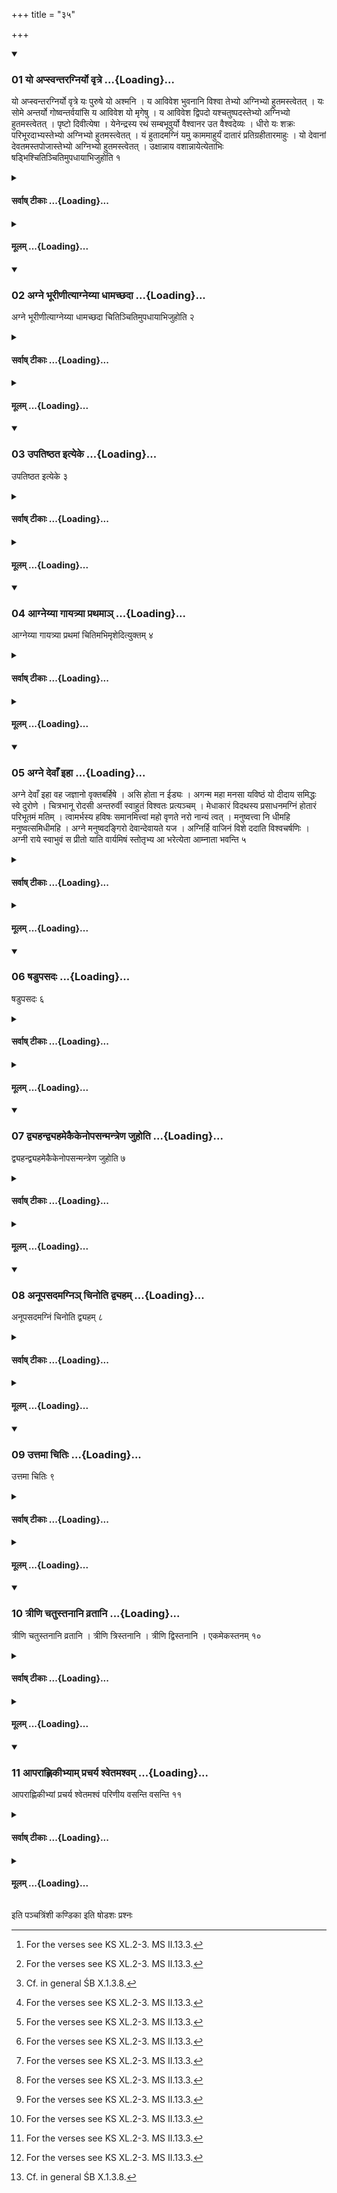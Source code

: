 +++
title = "३५"

+++

<div class="js_include" includetitle="true" newlevelforh1="3" unfilled url="/vedAH_yajuH/taittirIyam/sUtram/ApastambaH/shrautam/vishvAsa-prastutiH/16/35/01_yo_apsvantaragniryo_vRtre.md">
<details open><summary><h3>01 यो अप्स्वन्तरग्निर्यो वृत्रे ...{Loading}...</h3></summary>

यो अप्स्वन्तरग्निर्यो वृत्रे यः पुरुषे यो अश्मनि । य आविवेश भुवनानि विश्वा तेभ्यो अग्निभ्यो हुतमस्त्वेतत् । यः सोमे अन्तर्यो गोष्वन्तर्वयांसि य आविवेश यो मृगेषु । य आविवेश द्विपदो यश्चतुष्पदस्तेभ्यो अग्निभ्यो हुतमस्त्वेतत् । पृष्टो दिवीत्येषा । येनेन्द्रस्य रथं सम्बभूवुर्यो वैश्वानर उत वैश्वदेव्यः । धीरो यः शक्रः परिभूरदाभ्यस्तेभ्यो अग्निभ्यो हुतमस्त्वेतत् । यं हुतादमग्निं यमु काममाहुर्यं दातारं प्रतिग्रहीतारमाहुः । यो देवानां देवतमस्तपोजास्तेभ्यो अग्निभ्यो हुतमस्त्वेतत् । उक्षान्नाय वशान्नायेत्येताभिः षड्भिश्चितिञ्चितिमुपधायाभिजुहोति १
</details>
</div>
<div class="js_include collapsed" newlevelforh1="4" title="सर्वाष् टीकाः" unfilled url="/vedAH_yajuH/taittirIyam/sUtram/ApastambaH/shrautam/sarvASh_TIkAH/16/35/01_yo_apsvantaragniryo_vRtre.md">
<details><summary><h4>सर्वाष् टीकाः ...{Loading}...</h4></summary>
<details><summary>थिते</summary>

1. Every time after having placed (built) a layer (the Adhvaryu) offers ghee with these six (verses) (beginning with) yo apsvantaragniḥ.[^1]  

[^1]: For the verses see KS XL.2-3. MS II.13.3. 
</details>
</details>
</div>
<div class="js_include collapsed" newlevelforh1="4" title="मूलम्" unfilled url="/vedAH_yajuH/taittirIyam/sUtram/ApastambaH/shrautam/mUlam/16/35/01_yo_apsvantaragniryo_vRtre.md">
<details><summary><h4>मूलम् ...{Loading}...</h4></summary>

यो अप्स्वन्तरग्निर्यो वृत्रे यः पुरुषे यो अश्मनि । य आविवेश भुवनानि विश्वा तेभ्यो अग्निभ्यो हुतमस्त्वेतत् । यः सोमे अन्तर्यो गोष्वन्तर्वयांसि य आविवेश यो मृगेषु । य आविवेश द्विपदो यश्चतुष्पदस्तेभ्यो अग्निभ्यो हुतमस्त्वेतत् । पृष्टो दिवीत्येषा । येनेन्द्रस्य रथं सम्बभूवुर्यो वैश्वानर उत वैश्वदेव्यः । धीरो यः शक्रः परिभूरदाभ्यस्तेभ्यो अग्निभ्यो हुतमस्त्वेतत् । यं हुतादमग्निं यमु काममाहुर्यं दातारं प्रतिग्रहीतारमाहुः । यो देवानां देवतमस्तपोजास्तेभ्यो अग्निभ्यो हुतमस्त्वेतत् । उक्षान्नाय वशान्नायेत्येताभिः षड्भिश्चितिञ्चितिमुपधायाभिजुहोति १
</details>
</div>
<div class="js_include" includetitle="true" newlevelforh1="3" unfilled url="/vedAH_yajuH/taittirIyam/sUtram/ApastambaH/shrautam/vishvAsa-prastutiH/16/35/02_agne_bhUrINItyAgneyyA_dhAmachChadA.md">
<details open><summary><h3>02 अग्ने भूरीणीत्याग्नेय्या धामच्छदा ...{Loading}...</h3></summary>

अग्ने भूरीणीत्याग्नेय्या धामच्छदा चितिञ्चितिमुपधायाभिजुहोति २
</details>
</div>
<div class="js_include collapsed" newlevelforh1="4" title="सर्वाष् टीकाः" unfilled url="/vedAH_yajuH/taittirIyam/sUtram/ApastambaH/shrautam/sarvASh_TIkAH/16/35/02_agne_bhUrINItyAgneyyA_dhAmachChadA.md">
<details><summary><h4>सर्वाष् टीकाः ...{Loading}...</h4></summary>
<details><summary>थिते</summary>

2. With the verse addressed to Agni Dhāmacchad beginning with agne bhūrīṇi[^1] he should offer ghee after having placed (built) each layer.[^2]   

[^1]: TS III.1.11.a.a. or rather MS III.13.11.  

[^2]: Cf. in general ŚB X.1.3.8.  
</details>
</details>
</div>
<div class="js_include collapsed" newlevelforh1="4" title="मूलम्" unfilled url="/vedAH_yajuH/taittirIyam/sUtram/ApastambaH/shrautam/mUlam/16/35/02_agne_bhUrINItyAgneyyA_dhAmachChadA.md">
<details><summary><h4>मूलम् ...{Loading}...</h4></summary>

अग्ने भूरीणीत्याग्नेय्या धामच्छदा चितिञ्चितिमुपधायाभिजुहोति २
</details>
</div>
<div class="js_include" includetitle="true" newlevelforh1="3" unfilled url="/vedAH_yajuH/taittirIyam/sUtram/ApastambaH/shrautam/vishvAsa-prastutiH/16/35/03_upatiShThata_ityeke.md">
<details open><summary><h3>03 उपतिष्ठत इत्येके ...{Loading}...</h3></summary>

उपतिष्ठत इत्येके ३
</details>
</div>
<div class="js_include collapsed" newlevelforh1="4" title="सर्वाष् टीकाः" unfilled url="/vedAH_yajuH/taittirIyam/sUtram/ApastambaH/shrautam/sarvASh_TIkAH/16/35/03_upatiShThata_ityeke.md">
<details><summary><h4>सर्वाष् टीकाः ...{Loading}...</h4></summary>
<details><summary>थिते</summary>

3. According to some (ritualists) he stands near the layer praising it.[^1]  

[^1]; Cp. ŚB X.1.3.8. 
</details>
</details>
</div>
<div class="js_include collapsed" newlevelforh1="4" title="मूलम्" unfilled url="/vedAH_yajuH/taittirIyam/sUtram/ApastambaH/shrautam/mUlam/16/35/03_upatiShThata_ityeke.md">
<details><summary><h4>मूलम् ...{Loading}...</h4></summary>

उपतिष्ठत इत्येके ३
</details>
</div>
<div class="js_include" includetitle="true" newlevelforh1="3" unfilled url="/vedAH_yajuH/taittirIyam/sUtram/ApastambaH/shrautam/vishvAsa-prastutiH/16/35/04_AgneyyA_gAyatryA_prathamA~n.md">
<details open><summary><h3>04 आग्नेय्या गायत्र्या प्रथमाञ् ...{Loading}...</h3></summary>

आग्नेय्या गायत्र्या प्रथमां चितिमभिमृशेदित्युक्तम् ४
</details>
</div>
<div class="js_include collapsed" newlevelforh1="4" title="सर्वाष् टीकाः" unfilled url="/vedAH_yajuH/taittirIyam/sUtram/ApastambaH/shrautam/sarvASh_TIkAH/16/35/04_AgneyyA_gAyatryA_prathamA~n.md">
<details><summary><h4>सर्वाष् टीकाः ...{Loading}...</h4></summary>
<details><summary>थिते</summary>

4. It has been said (in a Brāhmaṇa-text): “He should touch the first layer with a verse addressed to Agni and in Gāyatrī meter."[^1]   

[^1]: See for details TS V.7.1.1.  
</details>
</details>
</div>
<div class="js_include collapsed" newlevelforh1="4" title="मूलम्" unfilled url="/vedAH_yajuH/taittirIyam/sUtram/ApastambaH/shrautam/mUlam/16/35/04_AgneyyA_gAyatryA_prathamA~n.md">
<details><summary><h4>मूलम् ...{Loading}...</h4></summary>

आग्नेय्या गायत्र्या प्रथमां चितिमभिमृशेदित्युक्तम् ४
</details>
</div>
<div class="js_include" includetitle="true" newlevelforh1="3" unfilled url="/vedAH_yajuH/taittirIyam/sUtram/ApastambaH/shrautam/vishvAsa-prastutiH/16/35/05_agne_devA.N_ihA.md">
<details open><summary><h3>05 अग्ने देवाँ इहा ...{Loading}...</h3></summary>

अग्ने देवाँ इहा वह जज्ञानो वृक्तबर्हिषे । असि होता न ईड्यः । अगन्म महा मनसा यविष्ठं यो दीदाय समिद्धः स्वे दुरोणे । चित्रभानू रोदसी अन्तरुर्वी स्वाहुतं विश्वतः प्रत्यञ्चम् । मेधाकारं विदथस्य प्रसाधनमग्निं होतारं परिभूतमं मतिम् । त्वामर्भस्य हविषः समानमित्त्वां महो वृणते नरो नान्यं त्वत् । मनुष्वत्त्वा नि धीमहि मनुष्वत्समिधीमहि । अग्ने मनुष्वदङ्गिरो देवान्देवायते यज । अग्निर्हि वाजिनं विशे ददाति विश्वचर्षणिः । अग्नी राये स्वाभुवं स प्रीतो याति वार्यमिषं स्तोतृभ्य आ भरेत्येता आम्नाता भवन्ति ५
</details>
</div>
<div class="js_include collapsed" newlevelforh1="4" title="सर्वाष् टीकाः" unfilled url="/vedAH_yajuH/taittirIyam/sUtram/ApastambaH/shrautam/sarvASh_TIkAH/16/35/05_agne_devA.N_ihA.md">
<details><summary><h4>सर्वाष् टीकाः ...{Loading}...</h4></summary>
<details><summary>थिते</summary>

5. These verses beginning with agne devān ihā vaha[^1] are transmitted (for being used in this respect).  

[^1]: For the verses sec TB III.11.6.2-4. It is possible that these verses might have been taken from KS XXXIX.3 and that is why the verses are given completely and not simply with their beginning.   
</details>
</details>
</div>
<div class="js_include collapsed" newlevelforh1="4" title="मूलम्" unfilled url="/vedAH_yajuH/taittirIyam/sUtram/ApastambaH/shrautam/mUlam/16/35/05_agne_devA.N_ihA.md">
<details><summary><h4>मूलम् ...{Loading}...</h4></summary>

अग्ने देवाँ इहा वह जज्ञानो वृक्तबर्हिषे । असि होता न ईड्यः । अगन्म महा मनसा यविष्ठं यो दीदाय समिद्धः स्वे दुरोणे । चित्रभानू रोदसी अन्तरुर्वी स्वाहुतं विश्वतः प्रत्यञ्चम् । मेधाकारं विदथस्य प्रसाधनमग्निं होतारं परिभूतमं मतिम् । त्वामर्भस्य हविषः समानमित्त्वां महो वृणते नरो नान्यं त्वत् । मनुष्वत्त्वा नि धीमहि मनुष्वत्समिधीमहि । अग्ने मनुष्वदङ्गिरो देवान्देवायते यज । अग्निर्हि वाजिनं विशे ददाति विश्वचर्षणिः । अग्नी राये स्वाभुवं स प्रीतो याति वार्यमिषं स्तोतृभ्य आ भरेत्येता आम्नाता भवन्ति ५
</details>
</div>
<div class="js_include" includetitle="true" newlevelforh1="3" unfilled url="/vedAH_yajuH/taittirIyam/sUtram/ApastambaH/shrautam/vishvAsa-prastutiH/16/35/06_ShaDupasadaH.md">
<details open><summary><h3>06 षडुपसदः ...{Loading}...</h3></summary>

षडुपसदः ६
</details>
</div>
<div class="js_include collapsed" newlevelforh1="4" title="सर्वाष् टीकाः" unfilled url="/vedAH_yajuH/taittirIyam/sUtram/ApastambaH/shrautam/sarvASh_TIkAH/16/35/06_ShaDupasadaH.md">
<details><summary><h4>सर्वाष् टीकाः ...{Loading}...</h4></summary>
<details><summary>थिते</summary>

6. There are six Upasads connected with fire-altar-building.  
</details>
</details>
</div>
<div class="js_include collapsed" newlevelforh1="4" title="मूलम्" unfilled url="/vedAH_yajuH/taittirIyam/sUtram/ApastambaH/shrautam/mUlam/16/35/06_ShaDupasadaH.md">
<details><summary><h4>मूलम् ...{Loading}...</h4></summary>

षडुपसदः ६
</details>
</div>
<div class="js_include" includetitle="true" newlevelforh1="3" unfilled url="/vedAH_yajuH/taittirIyam/sUtram/ApastambaH/shrautam/vishvAsa-prastutiH/16/35/07_dvyahandvyahamekaikenopasanmantreNa_juhoti.md">
<details open><summary><h3>07 द्व्यहन्द्व्यहमेकैकेनोपसन्मन्त्रेण जुहोति ...{Loading}...</h3></summary>

द्व्यहन्द्व्यहमेकैकेनोपसन्मन्त्रेण जुहोति ७
</details>
</div>
<div class="js_include collapsed" newlevelforh1="4" title="सर्वाष् टीकाः" unfilled url="/vedAH_yajuH/taittirIyam/sUtram/ApastambaH/shrautam/sarvASh_TIkAH/16/35/07_dvyahandvyahamekaikenopasanmantreNa_juhoti.md">
<details><summary><h4>सर्वाष् टीकाः ...{Loading}...</h4></summary>
<details><summary>थिते</summary>

7. For each period of two days one makes a libation with one formula of Upasad.[^1]   

[^1]: In the basic paradigm there are three Upasad-days. Here the first two days the offering mentioned in XI.3.12, on the next two days the offering mentioned in XI.4.5(a) and on the last two days the offfering mentioned in XI.4.5(b) is to be performed.  
</details>
</details>
</div>
<div class="js_include collapsed" newlevelforh1="4" title="मूलम्" unfilled url="/vedAH_yajuH/taittirIyam/sUtram/ApastambaH/shrautam/mUlam/16/35/07_dvyahandvyahamekaikenopasanmantreNa_juhoti.md">
<details><summary><h4>मूलम् ...{Loading}...</h4></summary>

द्व्यहन्द्व्यहमेकैकेनोपसन्मन्त्रेण जुहोति ७
</details>
</div>
<div class="js_include" includetitle="true" newlevelforh1="3" unfilled url="/vedAH_yajuH/taittirIyam/sUtram/ApastambaH/shrautam/vishvAsa-prastutiH/16/35/08_anUpasadamagni~n_chinoti_dvyaham.md">
<details open><summary><h3>08 अनूपसदमग्निञ् चिनोति द्व्यहम् ...{Loading}...</h3></summary>

अनूपसदमग्निं चिनोति द्व्यहम् ८
</details>
</div>
<div class="js_include collapsed" newlevelforh1="4" title="सर्वाष् टीकाः" unfilled url="/vedAH_yajuH/taittirIyam/sUtram/ApastambaH/shrautam/sarvASh_TIkAH/16/35/08_anUpasadamagni~n_chinoti_dvyaham.md">
<details><summary><h4>सर्वाष् टीकाः ...{Loading}...</h4></summary>
<details><summary>थिते</summary>

8. In accordence with the Upasads one builds the fire altar.[^1]  

[^1]: Thus on each Upasad day there will be one layer.  
</details>
</details>
</div>
<div class="js_include collapsed" newlevelforh1="4" title="मूलम्" unfilled url="/vedAH_yajuH/taittirIyam/sUtram/ApastambaH/shrautam/mUlam/16/35/08_anUpasadamagni~n_chinoti_dvyaham.md">
<details><summary><h4>मूलम् ...{Loading}...</h4></summary>

अनूपसदमग्निं चिनोति द्व्यहम् ८
</details>
</div>
<div class="js_include" includetitle="true" newlevelforh1="3" unfilled url="/vedAH_yajuH/taittirIyam/sUtram/ApastambaH/shrautam/vishvAsa-prastutiH/16/35/09_uttamA_chitiH.md">
<details open><summary><h3>09 उत्तमा चितिः ...{Loading}...</h3></summary>

उत्तमा चितिः ९
</details>
</div>
<div class="js_include collapsed" newlevelforh1="4" title="सर्वाष् टीकाः" unfilled url="/vedAH_yajuH/taittirIyam/sUtram/ApastambaH/shrautam/sarvASh_TIkAH/16/35/09_uttamA_chitiH.md">
<details><summary><h4>सर्वाष् टीकाः ...{Loading}...</h4></summary>
<details><summary>थिते</summary>

9. The last layer (is to be built) (during the last) two days.[^1]   

[^1]: Here the word meaning “two days" belonging to the eighth Sūtra is to be brought in the ninth Sūtra. See XVII.26.56. See also XVII.3.1, XVII.4.4, XXI.4.11. 
</details>
</details>
</div>
<div class="js_include collapsed" newlevelforh1="4" title="मूलम्" unfilled url="/vedAH_yajuH/taittirIyam/sUtram/ApastambaH/shrautam/mUlam/16/35/09_uttamA_chitiH.md">
<details><summary><h4>मूलम् ...{Loading}...</h4></summary>

उत्तमा चितिः ९
</details>
</div>
<div class="js_include" includetitle="true" newlevelforh1="3" unfilled url="/vedAH_yajuH/taittirIyam/sUtram/ApastambaH/shrautam/vishvAsa-prastutiH/16/35/10_trINi_chatustanAni_vratAni.md">
<details open><summary><h3>10 त्रीणि चतुस्तनानि व्रतानि ...{Loading}...</h3></summary>

त्रीणि चतुस्तनानि व्रतानि । त्रीणि त्रिस्तनानि । त्रीणि द्विस्तनानि । एकमेकस्तनम् १०
</details>
</div>
<div class="js_include collapsed" newlevelforh1="4" title="सर्वाष् टीकाः" unfilled url="/vedAH_yajuH/taittirIyam/sUtram/ApastambaH/shrautam/sarvASh_TIkAH/16/35/10_trINi_chatustanAni_vratAni.md">
<details><summary><h4>सर्वाष् टीकाः ...{Loading}...</h4></summary>
<details><summary>थिते</summary>

10. The fast-milk from four teats should be there (for the sacrifier) for three times; for the (next) three times..., three teats...; for the (next) three times..., two teats...; in the same manner[^1] (for the last three times) one teat....  

[^1]: The text reads ekam but I suggest it be read evam.  
</details>
</details>
</div>
<div class="js_include collapsed" newlevelforh1="4" title="मूलम्" unfilled url="/vedAH_yajuH/taittirIyam/sUtram/ApastambaH/shrautam/mUlam/16/35/10_trINi_chatustanAni_vratAni.md">
<details><summary><h4>मूलम् ...{Loading}...</h4></summary>

त्रीणि चतुस्तनानि व्रतानि । त्रीणि त्रिस्तनानि । त्रीणि द्विस्तनानि । एकमेकस्तनम् १०
</details>
</div>
<div class="js_include" includetitle="true" newlevelforh1="3" unfilled url="/vedAH_yajuH/taittirIyam/sUtram/ApastambaH/shrautam/vishvAsa-prastutiH/16/35/11_AparAhNikIbhyAm_pracharya_shvetamashvam.md">
<details open><summary><h3>11 आपराह्णिकीभ्याम् प्रचर्य श्वेतमश्वम् ...{Loading}...</h3></summary>

आपराह्णिकीभ्यां प्रचर्य श्वेतमश्वं परिणीय वसन्ति वसन्ति ११
</details>
</div>
<div class="js_include collapsed" newlevelforh1="4" title="सर्वाष् टीकाः" unfilled url="/vedAH_yajuH/taittirIyam/sUtram/ApastambaH/shrautam/sarvASh_TIkAH/16/35/11_AparAhNikIbhyAm_pracharya_shvetamashvam.md">
<details><summary><h4>सर्वाष् टीकाः ...{Loading}...</h4></summary>
<details><summary>थिते</summary>

11. After having performed the afternoon Pravargya and Upasad-rites in the afternoon, having carried the white horse[^1] in a clock-wise manner on the altar, the performers pass the night.[^2]  

[^1]: Cp. XVI.21.5. What is to be done with the black horse (XVI.34.5), is not mentioned.  

[^2]: Here the work of the first Upasad-day is over. Cp. XVI.21.2.   
</details>
</details>
</div>
<div class="js_include collapsed" newlevelforh1="4" title="मूलम्" unfilled url="/vedAH_yajuH/taittirIyam/sUtram/ApastambaH/shrautam/mUlam/16/35/11_AparAhNikIbhyAm_pracharya_shvetamashvam.md">
<details><summary><h4>मूलम् ...{Loading}...</h4></summary>

आपराह्णिकीभ्यां प्रचर्य श्वेतमश्वं परिणीय वसन्ति वसन्ति ११
</details>
</div>





  
इति पञ्चत्रिंशी कण्डिका 
इति षोडशः प्रश्नः 